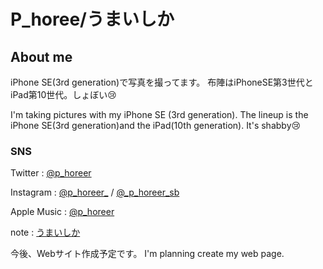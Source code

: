 # P_horee/うまいしか

## About me
 iPhone SE(3rd generation)で写真を撮ってます。
 布陣はiPhoneSE第3世代とiPad第10世代。しょぼい😢

 I'm taking pictures with my iPhone SE (3rd generation).
 The lineup is the iPhone SE(3rd generation)and the iPad(10th generation). It's shabby😢

### SNS

 Twitter : <a href="https://x.com/p_horeer" target="_blank">@p_horeer</a>

 Instagram : <a href="https://www.instagram.com/p_horeer_/" target="_blank">@p_horeer_</a> / <a href="https://www.instagram.com/_p_horeer_sb" target="_ blank">@_p_horeer_sb</a>

 Apple Music : <a href="https://music.apple.com/profile/p_horeer" target="_blank">@p_horeer</a>

 note : <a href="https://note.com/p_horeer_/" target="_blank">うまいしか</a>

 今後、Webサイト作成予定です。 
 I'm planning create my web page.
